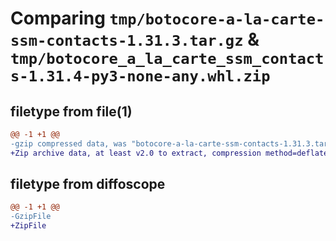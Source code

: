 # Comparing `tmp/botocore-a-la-carte-ssm-contacts-1.31.3.tar.gz` & `tmp/botocore_a_la_carte_ssm_contacts-1.31.4-py3-none-any.whl.zip`

## filetype from file(1)

```diff
@@ -1 +1 @@
-gzip compressed data, was "botocore-a-la-carte-ssm-contacts-1.31.3.tar", last modified: Fri Jul 14 01:46:36 2023, max compression
+Zip archive data, at least v2.0 to extract, compression method=deflate
```

## filetype from diffoscope

```diff
@@ -1 +1 @@
-GzipFile
+ZipFile
```

